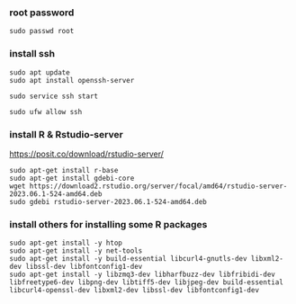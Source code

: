 
### root password
``` sudo passwd root ```


### install ssh
```
sudo apt update
sudo apt install openssh-server

sudo service ssh start

sudo ufw allow ssh
```

### install R & Rstudio-server
https://posit.co/download/rstudio-server/

```
sudo apt-get install r-base
sudo apt-get install gdebi-core
wget https://download2.rstudio.org/server/focal/amd64/rstudio-server-2023.06.1-524-amd64.deb
sudo gdebi rstudio-server-2023.06.1-524-amd64.deb
```

### install others for installing some R packages
```
sudo apt-get install -y htop
sudo apt-get install -y net-tools
sudo apt-get install -y build-essential libcurl4-gnutls-dev libxml2-dev libssl-dev libfontconfig1-dev
sudo apt-get install -y libzmq3-dev libharfbuzz-dev libfribidi-dev libfreetype6-dev libpng-dev libtiff5-dev libjpeg-dev build-essential libcurl4-openssl-dev libxml2-dev libssl-dev libfontconfig1-dev
```

